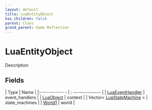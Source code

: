 ```yaml
---
layout: default
title: LuaEntityObject
has_children: false
parent: Class
grand_parent: Game Reflection
---
```

# LuaEntityObject
Description 

## Fields
| Type | Name |
|:------------ - | : -------------- |
| [LuaEventHandler](game-reflection/classes/lua_event_handler.md) | event_handlers |
| [LuaObject](game-reflection/classes/lua_object.md) | context |
| Vector< [LuaStateMachine](game-reflection/classes/lua_state_machine.md) > | state_machines |
| [World1](game-reflection/components/world1.md) | world |
